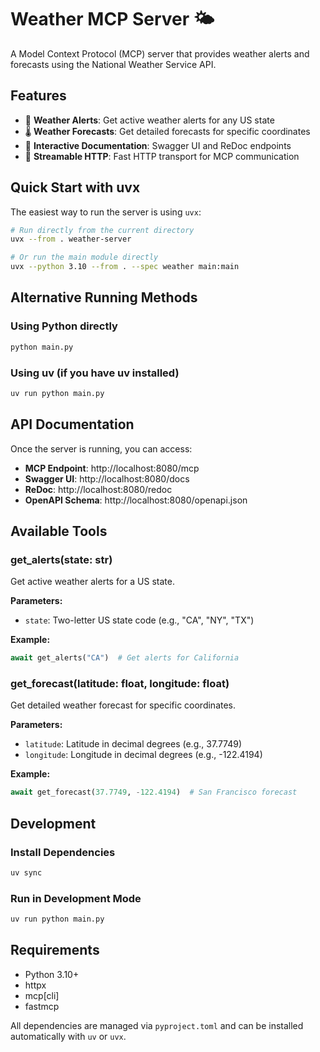 # Weather MCP Server 🌤️

A Model Context Protocol (MCP) server that provides weather alerts and forecasts using the National Weather Service API.

## Features

- 🚨 **Weather Alerts**: Get active weather alerts for any US state
- 🌡️ **Weather Forecasts**: Get detailed forecasts for specific coordinates
- 📖 **Interactive Documentation**: Swagger UI and ReDoc endpoints
- 🚀 **Streamable HTTP**: Fast HTTP transport for MCP communication

## Quick Start with uvx

The easiest way to run the server is using `uvx`:

```bash
# Run directly from the current directory
uvx --from . weather-server

# Or run the main module directly
uvx --python 3.10 --from . --spec weather main:main
```

## Alternative Running Methods

### Using Python directly
```bash
python main.py
```

### Using uv (if you have uv installed)
```bash
uv run python main.py
```

## API Documentation

Once the server is running, you can access:

- **MCP Endpoint**: http://localhost:8080/mcp
- **Swagger UI**: http://localhost:8080/docs
- **ReDoc**: http://localhost:8080/redoc
- **OpenAPI Schema**: http://localhost:8080/openapi.json

## Available Tools

### get_alerts(state: str)
Get active weather alerts for a US state.

**Parameters:**
- `state`: Two-letter US state code (e.g., "CA", "NY", "TX")

**Example:**
```python
await get_alerts("CA")  # Get alerts for California
```

### get_forecast(latitude: float, longitude: float)
Get detailed weather forecast for specific coordinates.

**Parameters:**
- `latitude`: Latitude in decimal degrees (e.g., 37.7749)
- `longitude`: Longitude in decimal degrees (e.g., -122.4194)

**Example:**
```python
await get_forecast(37.7749, -122.4194)  # San Francisco forecast
```

## Development

### Install Dependencies
```bash
uv sync
```

### Run in Development Mode
```bash
uv run python main.py
```

## Requirements

- Python 3.10+
- httpx
- mcp[cli]
- fastmcp

All dependencies are managed via `pyproject.toml` and can be installed automatically with `uv` or `uvx`.
